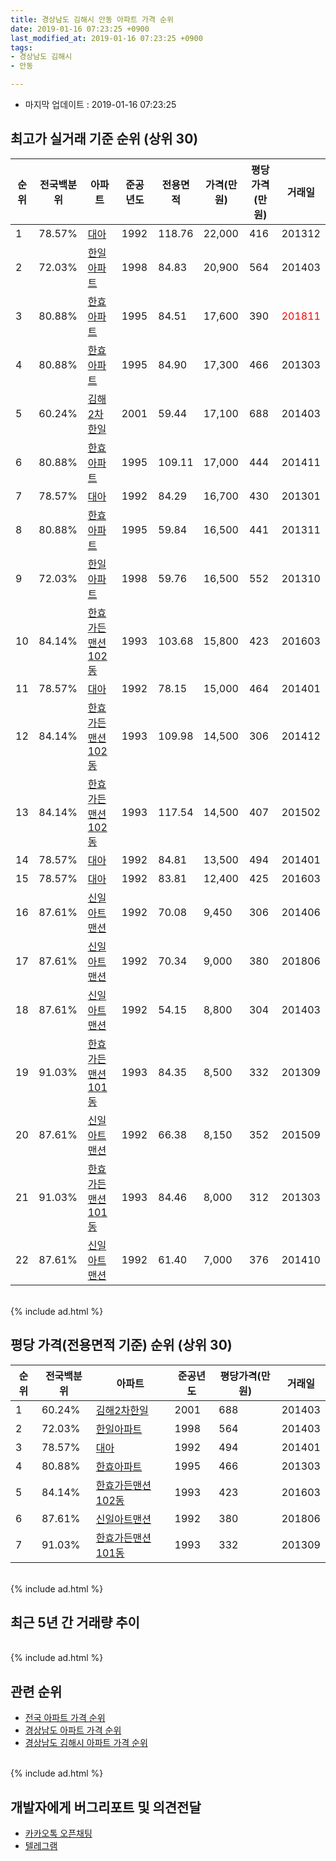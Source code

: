 ```yaml
---
title: 경상남도 김해시 안동 아파트 가격 순위
date: 2019-01-16 07:23:25 +0900
last_modified_at: 2019-01-16 07:23:25 +0900
tags:
- 경상남도 김해시
- 안동

---
```


* 마지막 업데이트 : 2019-01-16 07:23:25

## 최고가 실거래 기준 순위 (상위 30)


|순위|전국백분위|아파트|준공년도|전용면적|가격(만원)|평당가격(만원)|거래일|
|---|---|---|---|---|---|---|---|
|1|78.57%|[대아](https://search.naver.com/search.naver?query=%EA%B2%BD%EC%83%81%EB%82%A8%EB%8F%84+%EA%B9%80%ED%95%B4%EC%8B%9C+%EC%95%88%EB%8F%99+%EB%8C%80%EC%95%84)|1992|118.76|22,000|416|201312|
|2|72.03%|[한일아파트](https://search.naver.com/search.naver?query=%EA%B2%BD%EC%83%81%EB%82%A8%EB%8F%84+%EA%B9%80%ED%95%B4%EC%8B%9C+%EC%95%88%EB%8F%99+%ED%95%9C%EC%9D%BC%EC%95%84%ED%8C%8C%ED%8A%B8)|1998|84.83|20,900|564|201403|
|3|80.88%|[한효아파트](https://search.naver.com/search.naver?query=%EA%B2%BD%EC%83%81%EB%82%A8%EB%8F%84+%EA%B9%80%ED%95%B4%EC%8B%9C+%EC%95%88%EB%8F%99+%ED%95%9C%ED%9A%A8%EC%95%84%ED%8C%8C%ED%8A%B8)|1995|84.51|17,600|390|<span style="color:red">201811</span>|
|4|80.88%|[한효아파트](https://search.naver.com/search.naver?query=%EA%B2%BD%EC%83%81%EB%82%A8%EB%8F%84+%EA%B9%80%ED%95%B4%EC%8B%9C+%EC%95%88%EB%8F%99+%ED%95%9C%ED%9A%A8%EC%95%84%ED%8C%8C%ED%8A%B8)|1995|84.90|17,300|466|201303|
|5|60.24%|[김해2차한일](https://search.naver.com/search.naver?query=%EA%B2%BD%EC%83%81%EB%82%A8%EB%8F%84+%EA%B9%80%ED%95%B4%EC%8B%9C+%EC%95%88%EB%8F%99+%EA%B9%80%ED%95%B42%EC%B0%A8%ED%95%9C%EC%9D%BC)|2001|59.44|17,100|688|201403|
|6|80.88%|[한효아파트](https://search.naver.com/search.naver?query=%EA%B2%BD%EC%83%81%EB%82%A8%EB%8F%84+%EA%B9%80%ED%95%B4%EC%8B%9C+%EC%95%88%EB%8F%99+%ED%95%9C%ED%9A%A8%EC%95%84%ED%8C%8C%ED%8A%B8)|1995|109.11|17,000|444|201411|
|7|78.57%|[대아](https://search.naver.com/search.naver?query=%EA%B2%BD%EC%83%81%EB%82%A8%EB%8F%84+%EA%B9%80%ED%95%B4%EC%8B%9C+%EC%95%88%EB%8F%99+%EB%8C%80%EC%95%84)|1992|84.29|16,700|430|201301|
|8|80.88%|[한효아파트](https://search.naver.com/search.naver?query=%EA%B2%BD%EC%83%81%EB%82%A8%EB%8F%84+%EA%B9%80%ED%95%B4%EC%8B%9C+%EC%95%88%EB%8F%99+%ED%95%9C%ED%9A%A8%EC%95%84%ED%8C%8C%ED%8A%B8)|1995|59.84|16,500|441|201311|
|9|72.03%|[한일아파트](https://search.naver.com/search.naver?query=%EA%B2%BD%EC%83%81%EB%82%A8%EB%8F%84+%EA%B9%80%ED%95%B4%EC%8B%9C+%EC%95%88%EB%8F%99+%ED%95%9C%EC%9D%BC%EC%95%84%ED%8C%8C%ED%8A%B8)|1998|59.76|16,500|552|201310|
|10|84.14%|[한효가든맨션102동](https://search.naver.com/search.naver?query=%EA%B2%BD%EC%83%81%EB%82%A8%EB%8F%84+%EA%B9%80%ED%95%B4%EC%8B%9C+%EC%95%88%EB%8F%99+%ED%95%9C%ED%9A%A8%EA%B0%80%EB%93%A0%EB%A7%A8%EC%85%98102%EB%8F%99)|1993|103.68|15,800|423|201603|
|11|78.57%|[대아](https://search.naver.com/search.naver?query=%EA%B2%BD%EC%83%81%EB%82%A8%EB%8F%84+%EA%B9%80%ED%95%B4%EC%8B%9C+%EC%95%88%EB%8F%99+%EB%8C%80%EC%95%84)|1992|78.15|15,000|464|201401|
|12|84.14%|[한효가든맨션102동](https://search.naver.com/search.naver?query=%EA%B2%BD%EC%83%81%EB%82%A8%EB%8F%84+%EA%B9%80%ED%95%B4%EC%8B%9C+%EC%95%88%EB%8F%99+%ED%95%9C%ED%9A%A8%EA%B0%80%EB%93%A0%EB%A7%A8%EC%85%98102%EB%8F%99)|1993|109.98|14,500|306|201412|
|13|84.14%|[한효가든맨션102동](https://search.naver.com/search.naver?query=%EA%B2%BD%EC%83%81%EB%82%A8%EB%8F%84+%EA%B9%80%ED%95%B4%EC%8B%9C+%EC%95%88%EB%8F%99+%ED%95%9C%ED%9A%A8%EA%B0%80%EB%93%A0%EB%A7%A8%EC%85%98102%EB%8F%99)|1993|117.54|14,500|407|201502|
|14|78.57%|[대아](https://search.naver.com/search.naver?query=%EA%B2%BD%EC%83%81%EB%82%A8%EB%8F%84+%EA%B9%80%ED%95%B4%EC%8B%9C+%EC%95%88%EB%8F%99+%EB%8C%80%EC%95%84)|1992|84.81|13,500|494|201401|
|15|78.57%|[대아](https://search.naver.com/search.naver?query=%EA%B2%BD%EC%83%81%EB%82%A8%EB%8F%84+%EA%B9%80%ED%95%B4%EC%8B%9C+%EC%95%88%EB%8F%99+%EB%8C%80%EC%95%84)|1992|83.81|12,400|425|201603|
|16|87.61%|[신일아트맨션](https://search.naver.com/search.naver?query=%EA%B2%BD%EC%83%81%EB%82%A8%EB%8F%84+%EA%B9%80%ED%95%B4%EC%8B%9C+%EC%95%88%EB%8F%99+%EC%8B%A0%EC%9D%BC%EC%95%84%ED%8A%B8%EB%A7%A8%EC%85%98)|1992|70.08|9,450|306|201406|
|17|87.61%|[신일아트맨션](https://search.naver.com/search.naver?query=%EA%B2%BD%EC%83%81%EB%82%A8%EB%8F%84+%EA%B9%80%ED%95%B4%EC%8B%9C+%EC%95%88%EB%8F%99+%EC%8B%A0%EC%9D%BC%EC%95%84%ED%8A%B8%EB%A7%A8%EC%85%98)|1992|70.34|9,000|380|201806|
|18|87.61%|[신일아트맨션](https://search.naver.com/search.naver?query=%EA%B2%BD%EC%83%81%EB%82%A8%EB%8F%84+%EA%B9%80%ED%95%B4%EC%8B%9C+%EC%95%88%EB%8F%99+%EC%8B%A0%EC%9D%BC%EC%95%84%ED%8A%B8%EB%A7%A8%EC%85%98)|1992|54.15|8,800|304|201403|
|19|91.03%|[한효가든맨션101동](https://search.naver.com/search.naver?query=%EA%B2%BD%EC%83%81%EB%82%A8%EB%8F%84+%EA%B9%80%ED%95%B4%EC%8B%9C+%EC%95%88%EB%8F%99+%ED%95%9C%ED%9A%A8%EA%B0%80%EB%93%A0%EB%A7%A8%EC%85%98101%EB%8F%99)|1993|84.35|8,500|332|201309|
|20|87.61%|[신일아트맨션](https://search.naver.com/search.naver?query=%EA%B2%BD%EC%83%81%EB%82%A8%EB%8F%84+%EA%B9%80%ED%95%B4%EC%8B%9C+%EC%95%88%EB%8F%99+%EC%8B%A0%EC%9D%BC%EC%95%84%ED%8A%B8%EB%A7%A8%EC%85%98)|1992|66.38|8,150|352|201509|
|21|91.03%|[한효가든맨션101동](https://search.naver.com/search.naver?query=%EA%B2%BD%EC%83%81%EB%82%A8%EB%8F%84+%EA%B9%80%ED%95%B4%EC%8B%9C+%EC%95%88%EB%8F%99+%ED%95%9C%ED%9A%A8%EA%B0%80%EB%93%A0%EB%A7%A8%EC%85%98101%EB%8F%99)|1993|84.46|8,000|312|201303|
|22|87.61%|[신일아트맨션](https://search.naver.com/search.naver?query=%EA%B2%BD%EC%83%81%EB%82%A8%EB%8F%84+%EA%B9%80%ED%95%B4%EC%8B%9C+%EC%95%88%EB%8F%99+%EC%8B%A0%EC%9D%BC%EC%95%84%ED%8A%B8%EB%A7%A8%EC%85%98)|1992|61.40|7,000|376|201410|


<br>
{% include ad.html %}
<br>

## 평당 가격(전용면적 기준) 순위 (상위 30)


|순위|전국백분위|아파트|준공년도|평당가격(만원)|거래일|
|---|---|---|---|---|---|
|1|60.24%|[김해2차한일](https://search.naver.com/search.naver?query=%EA%B2%BD%EC%83%81%EB%82%A8%EB%8F%84+%EA%B9%80%ED%95%B4%EC%8B%9C+%EC%95%88%EB%8F%99+%EA%B9%80%ED%95%B42%EC%B0%A8%ED%95%9C%EC%9D%BC)|2001|688|201403|
|2|72.03%|[한일아파트](https://search.naver.com/search.naver?query=%EA%B2%BD%EC%83%81%EB%82%A8%EB%8F%84+%EA%B9%80%ED%95%B4%EC%8B%9C+%EC%95%88%EB%8F%99+%ED%95%9C%EC%9D%BC%EC%95%84%ED%8C%8C%ED%8A%B8)|1998|564|201403|
|3|78.57%|[대아](https://search.naver.com/search.naver?query=%EA%B2%BD%EC%83%81%EB%82%A8%EB%8F%84+%EA%B9%80%ED%95%B4%EC%8B%9C+%EC%95%88%EB%8F%99+%EB%8C%80%EC%95%84)|1992|494|201401|
|4|80.88%|[한효아파트](https://search.naver.com/search.naver?query=%EA%B2%BD%EC%83%81%EB%82%A8%EB%8F%84+%EA%B9%80%ED%95%B4%EC%8B%9C+%EC%95%88%EB%8F%99+%ED%95%9C%ED%9A%A8%EC%95%84%ED%8C%8C%ED%8A%B8)|1995|466|201303|
|5|84.14%|[한효가든맨션102동](https://search.naver.com/search.naver?query=%EA%B2%BD%EC%83%81%EB%82%A8%EB%8F%84+%EA%B9%80%ED%95%B4%EC%8B%9C+%EC%95%88%EB%8F%99+%ED%95%9C%ED%9A%A8%EA%B0%80%EB%93%A0%EB%A7%A8%EC%85%98102%EB%8F%99)|1993|423|201603|
|6|87.61%|[신일아트맨션](https://search.naver.com/search.naver?query=%EA%B2%BD%EC%83%81%EB%82%A8%EB%8F%84+%EA%B9%80%ED%95%B4%EC%8B%9C+%EC%95%88%EB%8F%99+%EC%8B%A0%EC%9D%BC%EC%95%84%ED%8A%B8%EB%A7%A8%EC%85%98)|1992|380|201806|
|7|91.03%|[한효가든맨션101동](https://search.naver.com/search.naver?query=%EA%B2%BD%EC%83%81%EB%82%A8%EB%8F%84+%EA%B9%80%ED%95%B4%EC%8B%9C+%EC%95%88%EB%8F%99+%ED%95%9C%ED%9A%A8%EA%B0%80%EB%93%A0%EB%A7%A8%EC%85%98101%EB%8F%99)|1993|332|201309|


<br>
{% include ad.html %}
<br>

## 최근 5년 간 거래량 추이


<div style="width:100%;">
    <canvas id="deal_progress" height="250"></canvas>
</div>

<script>
new Chart(document.getElementById("deal_progress"), {
    type: 'line',
    data: {
        labels: ['201401','201402','201403','201404','201405','201406','201407','201408','201409','201410','201411','201412','201501','201502','201503','201504','201505','201506','201507','201508','201509','201510','201511','201512','201601','201602','201603','201604','201605','201606','201607','201608','201609','201610','201611','201612','201701','201702','201703','201704','201705','201706','201707','201708','201709','201710','201711','201712','201801','201802','201803','201804','201805','201806','201807','201808','201809','201810','201811','201812','201901'],
        datasets: [{
            label: '실거래 수',
            pointRadius: 1,
            data: [8, 10, 13, 13, 10, 13, 10, 10, 14, 10, 14, 14, 15, 15, 27, 10, 11, 13, 17, 11, 11, 16, 13, 13, 6, 11, 14, 14, 15, 12, 11, 13, 20, 6, 2, 5, 3, 3, 9, 4, 5, 8, 5, 2, 5, 2, 2, 4, 5, 1, 7, 4, 6, 5, 5, 2, 4, 4, 9, 4, 0],
            borderColor: "rgba(255, 201, 14, 1)",
            backgroundColor: "rgba(255, 201, 14, 0.5)",
            fill: true,
        }]
    },
    options: {
        responsive: true,
        title: {
            display: true,
            text: '5년간 거래량 추이'
        },
        tooltips: {
            mode: 'index',
            intersect: false,
        },
        hover: {
            mode: 'nearest',
            intersect: true
        },
        scales: {
            xAxes: [{
                display: true,
                scaleLabel: {
                    display: true,
                    labelString: '년/월'
                }
            }],
            yAxes: [{
                display: true,
                ticks: {
                    suggestedMin: 0,
                },
                scaleLabel: {
                    display: true,
                    labelString: '실거래 수'
                }
            }]
        }
    }
});

</script>


<br>
{% include ad.html %}
<br>

## 관련 순위

- [전국 아파트 가격 순위](https://inasie.github.io/apt-ranking/전국)
- [경상남도 아파트 가격 순위](https://inasie.github.io/apt-ranking/경상남도)
- [경상남도 김해시 아파트 가격 순위](https://inasie.github.io/apt-ranking/경상남도-김해시)


<br>
{% include ad.html %}
<br>

## 개발자에게 버그리포트 및 의견전달

- [카카오톡 오픈채팅](https://open.kakao.com/o/gLJUAP4)
- [텔레그램](https://t.me/inasie)

